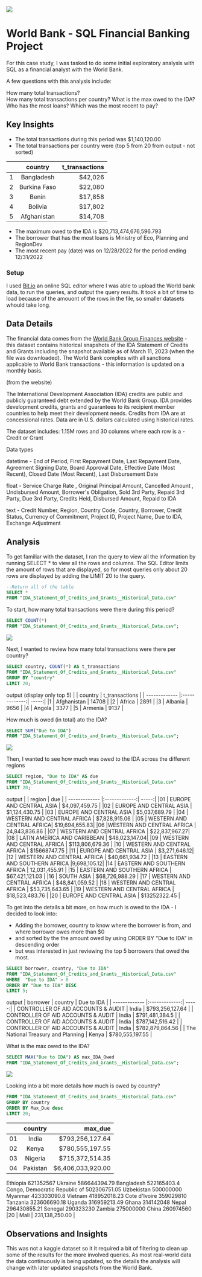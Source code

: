 <img src="images/SQL Banking Project(1).jpg?raw=true"/>

# World Bank - SQL Financial Banking Project


For this case study, I was tasked to do some initial exploratory analysis with SQL as a financial analyst with the World Bank. 

A few questions with this analysis include: 

How many total transactions?  
How many total transactions per country? 
What is the max owed to the IDA?  
Who has the most loans?
Which was the most recent to pay?               


## **Key Insights**
- The total transactions during this period was $1,140,120.00
- The total transactions per country were (top 5 from 20  from output - not sorted)

| | country	      |  t_transactions |
| ------------- |:-------------:| -----:|
|1 | Bangladesh       | $42,026  |
|2 | Burkina Faso     |  $22,080 |
|3 | Benin		        |  $17,858 |
|4 | Bolivia	        |  $17,802 |
|5 | Afghanistan	    |  $14,708 |

- The maximum owed to the IDA is $20,713,474,676,596.793
- The borrower that has the most loans is Ministry of Eco, Planning and RegionDev
- The most recent pay (date) was on 12/28/2022 for the period ending 12/31/2022

### Setup

I used [Bit.io](http://bit.io/) an online SQL editor where I was able to upload the World bank data, to run the queries, and output the query results. 
It took a bit of time to load because of the amouont of the rows in the file, so smaller datasets whould take long.

## **Data Details**
The financial data comes from the [World Bank Group Finances website](https://finances.worldbank.org/Loans-and-Credits/IDA-Statement-Of-Credits-and-Grants-Historical-Dat/tdwh-3krx)  - this dataset contains historical snapshots of the IDA Statement of Credits and Grants including the snapshot available as of ‎March ‎11, ‎2023 (when the file was downloaded). The World Bank complies with all sanctions applicable to World Bank transactions - this information is updated on a monthly basis.

(from the website)

The International Development Association (IDA) credits are public and publicly guaranteed debt extended by the World Bank Group. IDA provides development credits, grants and guarantees to its recipient member countries to help meet their development needs. Credits from IDA are at concessional rates. Data are in U.S. dollars calculated using historical rates. 

The dataset includes: 
1.15M rows and 30 columns where each row is a - Credit or Grant

Data types

datetime - End of Period,  First Repayment Date,  Last Repayment Date, Agreement Signing Date, Board Approval Date,  Effective Date (Most Recent), Closed Date (Most Recent), Last Disbursement Date 

float - Service Charge Rate , Original Principal Amount,  Cancelled Amount , Undisbursed Amount, Borrower's Obligation, Sold 3rd Party,  Repaid 3rd Party, Due 3rd Party, Credits Held, Disbursed Amount, Repaid to IDA

text - Credit Number, Region, Country Code,  Country,  Borrower, Credit Status, Currency of Commitment, Project ID, Project Name, Due to IDA,           Exchange Adjustment

## **Analysis**
To get familiar with the dataset, I ran the query to view all the information by running SELECT * to view all the rows and columns. The SQL Editor limits the amount of rows that are displayed, so for most queries only about 20 rows are displayed by adding the LIMIT 20 to the query.
```sql
--Return all of the table
SELECT *
FROM "IDA_Statement_Of_Credits_and_Grants__Historical_Data.csv"
```
To start, how many total transactions were there during this period? 

```sql
SELECT COUNT(*)
FROM "IDA_Statement_Of_Credits_and_Grants__Historical_Data.csv";
```
<img src="images/total_transactions.png?raw=true"/>


Next, I wanted to review how many total transactions were there per country?
```sql
SELECT country, COUNT(*) AS t_transactions
FROM "IDA_Statement_Of_Credits_and_Grants__Historical_Data.csv"
GROUP BY "country"
LIMIT 20;
```
output (display only top 5)
| | country	     |  t_transactions |
| ------------- |:-------------:| -----:|
|1 | Afghanistan |	14708 |
|2 | Africa			 |	2891 |
|3 | Albania		 |	9656 |
|4 | Angola			 |	3377 |
|5 | Armenia		 |	9137 |

How much is owed (in total) ato the IDA?
```sql
SELECT SUM("Due to IDA") 
FROM "IDA_Statement_Of_Credits_and_Grants__Historical_Data.csv";
```
<img src="images/total_owed_ida.png?raw=true"/>

Then, I wanted to see how much was owed to the IDA across the different regions
```sql
SELECT region, "Due to IDA" AS due 
FROM "IDA_Statement_Of_Credits_and_Grants__Historical_Data.csv"
LIMIT 20;
```
output
| | region	      |  due |
| ------------- |:-------------:| -----:|
|01 | EUROPE AND CENTRAL ASIA      | $4,097,459.75 |
|02 | EUROPE AND CENTRAL ASIA | $1,124,430.75 |
|03 | EUROPE AND CENTRAL ASIA | $5,037,689.79 |
|04 | WESTERN AND CENTRAL AFRICA | $7,828,915.06 |
|05 | WESTERN AND CENTRAL AFRICA| $19,694,655.83|
|06 |WESTERN AND CENTRAL AFRICA | 24,843,836.86 |
|07 | WESTERN AND CENTRAL AFRICA | $22,837,967.27|
|08 | LATIN AMERICA AND CARIBBEAN | $48,023,147.04|
|09 | WESTERN AND CENTRAL AFRICA | $113,806,679.36 |
|10 | WESTERN AND CENTRAL AFRICA | $15668747.75 |
|11 | EUROPE AND CENTRAL ASIA | $3,271,646.12|
|12 | WESTERN AND CENTRAL AFRICA | $40,661,934.72 |
|13 | EASTERN AND SOUTHERN AFRICA |9,698,105.12|
|14 | EASTERN AND SOUTHERN AFRICA | 12,031,455.91 |
|15 | EASTERN AND SOUTHERN AFRICA | $67,421,121.03 |
|16 | SOUTH ASIA | $68,726,988.29 |
|17 | WESTERN AND CENTRAL AFRICA | $48,841,059.52 |
|18 | WESTERN AND CENTRAL AFRICA | $53,735,643.65 |
|19 | WESTERN AND CENTRAL AFRICA | $18,523,483.76 |
|20 | EUROPE AND CENTRAL ASIA | $13252322.45 |


To get into the details a bit more, on how much is owed to the IDA - I decided to look into: 
- Adding the borrower, country to know where the borrower is from, and where borrower owes more than $0
- and sorted by the the amount owed by using ORDER BY "Due to IDA" in descending order
- but was interested in just reviewing the top 5 borrowers that owed the most.

```sql
SELECT borrower, country, "Due to IDA"
FROM "IDA_Statement_Of_Credits_and_Grants__Historical_Data.csv"
WHERE  "Due to IDA" > 0
ORDER BY "Due to IDA" DESC
LIMIT 5;
```
output
| borrower		                    |	country	| Due to IDA |
| ------------- |:-------------:| -----:|
| CONTROLLER OF AID ACCOUNTS & AUDIT |	India	 | $793,256,127.64  |
| CONTROLLER OF AID ACCOUNTS & AUDIT |	India	 |	$791,481,384.5  |
| CONTROLLER OF AID ACCOUNTS & AUDIT |	India	 | 	$787,142,516.42 |
| CONTROLLER OF AID ACCOUNTS & AUDIT |	India	 |	$782,879,864.56 |
| The National Treasury and Planning |	Kenya	 |	$780,555,197.55 |

What is the max owed to the IDA?
```sql
SELECT MAX("Due to IDA") AS max_IDA_Owed
FROM "IDA_Statement_Of_Credits_and_Grants__Historical_Data.csv";
```
<img src="images/max_owed_ida.png?raw=true"/>

Looking into a bit more details how much is owed by country?
```sql
FROM "IDA_Statement_Of_Credits_and_Grants__Historical_Data.csv"
GROUP BY country
ORDER BY Max_Due desc
LIMIT 20;
```

| | country			| max_due |
| ------------- |:-------------:| -----:|
|01 | India			| $793,256,127.64 |
|02 | Kenya			| $780,555,197.55 |
|03 | Nigeria	  | $715,372,514.35 |
|04 | Pakistan	|	$6,406,033,920.00 |
Ethiopia
621352567
Ukraine
586644394.79
Bangladesh
522165403.4
Congo, Democratic Republic of
502306751.05
Uzbekistan
500000000
Myanmar
423303090.8
Vietnam
418952018.23
Cote d'Ivoire
359029810
Tanzania
323606690.18
Uganda
316959213.49
Ghana
314142048
Nepal
296430855.21
Senegal
290323230
Zambia
275000000
China
260974560
|20 | Mali | 231,138,250.00 |


## **Observations and Insights**

This was not a kaggle dataset so it it required a bit of filtering to clean up some of the results for the more involved queries. As most real-world data the data continuously is being updated, so the details the analysis will change with later updated snapshots from the World Bank.



